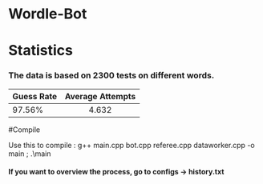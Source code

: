 # Wordle-Bot


# Statistics

### The data is based on 2300 tests on different words.

| Guess Rate | Average Attempts |
| -----------|:------------------:|
| 97.56% | 4.632 |


#Compile

Use this to compile : g++ main.cpp bot.cpp referee.cpp dataworker.cpp -o main ; .\main


#### If you want to overview the process, go to configs -> history.txt
